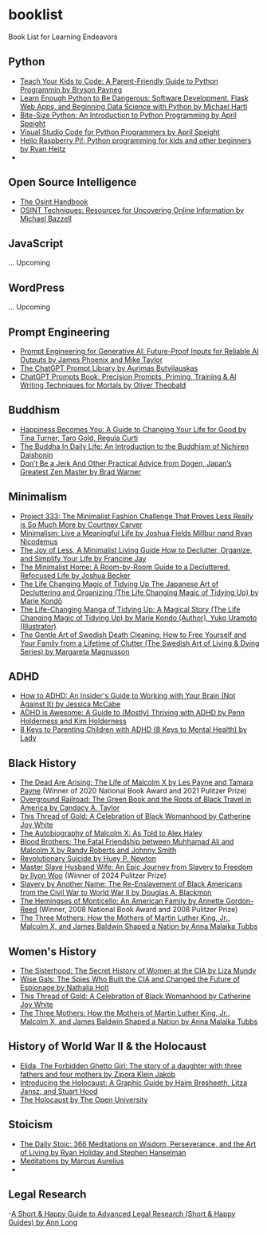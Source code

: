 # booklist
Book List for Learning Endeavors

## Python
- [Teach Your Kids to Code: A Parent-Friendly Guide to Python Programmin by Bryson Payneg][6]
- [Learn Enough Python to Be Dangerous: Software Development, Flask Web Apps, and Beginning Data Science with Python by Michael Hartl][35]
- [Bite-Size Python: An Introduction to Python Programming by April Speight][37]
- [Visual Studio Code for Python Programmers by April Speight][36]
- [Hello Raspberry Pi!: Python programming for kids and other beginners by Ryan Heitz][38]
- 
## Open Source Intelligence
- [The Osint Handbook][4]
- [OSINT Techniques: Resources for Uncovering Online Information by Michael Bazzell][40]

## JavaScript
... Upcoming

## WordPress
... Upcoming 

## Prompt Engineering
- [Prompt Engineering for Generative AI: Future-Proof Inputs for Reliable AI Outputs by James Phoenix and Mike Taylor][23]
- [The ChatGPT Prompt Library by Aurimas Butvilauskas][24]
- [ChatGPT Prompts Book: Precision Prompts, Priming, Training & AI Writing Techniques for Mortals by Oliver Theobald][25]

## Buddhism
- [Happiness Becomes You: A Guide to Changing Your Life for Good by Tina Turner, Taro Gold, Regula Curti][11]
- [The Buddha In Daily Life: An Introduction to the Buddhism of Nichiren Daishonin][3]
- [Don’t Be a Jerk And Other Practical Advice from Dogen, Japan’s Greatest Zen Master by Brad Warner][16]

## Minimalism
- [Project 333: The Minimalist Fashion Challenge That Proves Less Really is So Much More by Courtney Carver][1]
- [Minimalism: Live a Meaningful Life by Joshua Fields Millbur nand Ryan Nicodemus][2]
- [The Joy of Less, A Minimalist Living Guide How to Declutter, Organize, and Simplify Your Life by Francine Jay][5]
- [The Minimalist Home: A Room-by-Room Guide to a Decluttered, Refocused Life by  Joshua Becker][4]
- [The Life Changing Magic of Tidying Up The Japanese Art of Decluttering and Organizing (The Life Changing Magic of Tidying Up) by Marie Kondō ][20]
- [The Life-Changing Manga of Tidying Up: A Magical Story (The Life Changing Magic of Tidying Up) by Marie Kondo (Author), Yuko Uramoto (Illustrator)][21]
- [The Gentle Art of Swedish Death Cleaning: How to Free Yourself and Your Family from a Lifetime of Clutter (The Swedish Art of Living & Dying Series) by Margareta Magnusson][22]
  
## ADHD
- [How to ADHD: An Insider's Guide to Working with Your Brain (Not Against It) by Jessica McCabe][7]
- [ADHD is Awesome: A Guide to (Mostly) Thriving with ADHD by Penn Holderness and Kim Holderness][8]
- [8 Keys to Parenting Children with ADHD (8 Keys to Mental Health) by Lady][12]

## Black History
- [The Dead Are Arising: The Life of Malcolm X by Les Payne and Tamara Payne][9] (Winner of 2020 National Book Award and 2021 Pulitzer Prize)
- [Overground Railroad: The Green Book and the Roots of Black Travel in America by Candacy A. Taylor][26]
- [This Thread of Gold: A Celebration of Black Womanhood by Catherine Joy White][27]
- [The Autobiography of Malcolm X: As Told to Alex Haley][28]
- [Blood Brothers: The Fatal Friendship between Muhhamad Ali and Malcolm X by Randy Roberts and Johnny Smith][29]
- [Revolutionary Suicide by Huey P. Newton][30]
- [Master Slave Husband Wife: An Epic Journey from Slavery to Freedom by Ilyon Woo][31] (Winner of 2024 Pulitzer Prize)
- [Slavery by Another Name: The Re-Enslavement of Black Americans from the Civil War to World War II by Douglas A. Blackmon][32]
- [The Hemingses of Monticello: An American Family by Annette Gordon-Reed][33] (Winner, 2008 National Book Award and 2008 Pulitzer Prize)
- [The Three Mothers: How the Mothers of Martin Luther King, Jr., Malcolm X, and James Baldwin Shaped a Nation by Anna Malaika Tubbs][34]
  
## Women's History
- [The Sisterhood: The Secret History of Women at the CIA by Liza Mundy][10]
- [Wise Gals: The Spies Who Built the CIA and Changed the Future of Espionage by Nathalia Holt][15]
- [This Thread of Gold: A Celebration of Black Womanhood by Catherine Joy White][27]
- [The Three Mothers: How the Mothers of Martin Luther King, Jr., Malcolm X, and James Baldwin Shaped a Nation by Anna Malaika Tubbs][34]

## History of World War II & the Holocaust
- [Elida, The Forbidden Ghetto Girl: The story of a daughter with three fathers and four mothers by Zipora Klein Jakob][17]
- [Introducing the Holocaust: A Graphic Guide by Haim Bresheeth, Litza Jansz, and Stuart Hood][39]
- [The Holocaust by The Open University][41]
  
## Stoicism
- [The Daily Stoic: 366 Meditations on Wisdom, Perseverance, and the Art of Living by Ryan Holiday and Stephen Hanselman][18]
- [Meditations by Marcus Aurelius][19]
- 
## Legal Research
-[A Short & Happy Guide to Advanced Legal Research (Short & Happy Guides) by Ann Long][13]

[Reference Links]:#
[1]: https://a.co/d/crPsxiK
[2]: https://a.co/d/44quTXC
[3]: https://a.co/d/gxrMByy
[4]: https://a.co/d/duNAkyO
[5]: https://a.co/d/bNPKl80
[6]: https://a.co/d/1A7EcDZ
[7]: https://a.co/d/8zmEwNP
[8]: https://a.co/d/53E6cex
[9]: https://a.co/d/i8UHDan
[10]: https://a.co/d/hcfUR0G
[11]: https://a.co/d/4zgLNdH
[12]: https://a.co/d/bFfX9Ez
[13]: https://a.co/d/9A2omMq
[14]: https://a.co/d/iUGlI9q
[15]: https://a.co/d/aH7R4cw
[16]: https://a.co/d/4ILDB3r
[17]: https://a.co/d/4pmc80d
[18]: https://a.co/d/7SlbSZ9
[19]: https://a.co/d/eVhzNFa
[20]: https://a.co/d/fgxJA9s
[21]: https://a.co/d/1YA2uBC
[22]: https://a.co/d/dDoNmZv
[23]: https://a.co/d/5p6v614
[24]: https://a.co/d/3xOvnvQ
[25]: https://a.co/d/brDYVyB
[26]: https://a.co/d/eZHkBwD
[27]: https://a.co/d/01SwCVj
[28]: https://a.co/d/6DPMDDy
[29]: https://a.co/d/iTuV0T4
[30]: https://a.co/d/4AShKNK
[31]: https://a.co/d/awvkWf5
[32]: https://a.co/d/eTWQmiE
[33]: https://a.co/d/8H3dPYz
[34]: https://a.co/d/icdQTwF
[35]: https://a.co/d/ewfVY7E
[36]: https://a.co/d/11EOEtb
[37]: https://a.co/d/gGFCTYC
[38]: https://a.co/d/8CgsAHa
[39]: https://a.co/d/37ROS5p
[40]: https://a.co/d/9rUjiUz
[41]: https://a.co/d/37ROS5p

